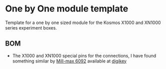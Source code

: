 # One by One module template
Template for a one by one sized module for the Kosmos X1000 and XN1000 series experiment boxes.
## BOM
* The X1000 and XN1000 special pins for the connections, I have found something similar by [Mill-max 6092](https://www.mill-max.com/catalog/download/2020-10%3A207M.pdf) available at [digikey](https://www.digikey.com/en/products/detail/mill-max-manufacturing-corp/6092-0-00-15-00-00-33-0/1991698)

